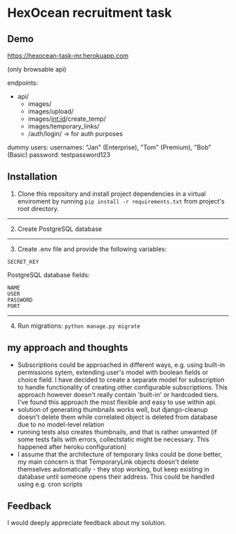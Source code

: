 
# HexOcean recruitment task




## Demo

https://hexocean-task-mr.herokuapp.com 

(only browsable api)

endpoints:

- api/
    - images/
    - images/upload/
    - images/<int:id>/create_temp/
    - images/temporary_links/
    - /auth/login/    -> for auth purposes


dummy users: 
usernames: "Jan" (Enterprise), "Tom" (Premium), "Bob" (Basic)
password: testpassword123

## Installation

1. Clone this repository and install project dependencies in a virtual enviroment by running
`pip install -r requirements.txt` from project's root directory.

-------
2. Create PostgreSQL database

---------
3. Create .env file and provide the following variables:

`SECRET_KEY`

PostgreSQL database fields:
```
NAME
USER
PASSWORD
PORT
```
-------

4. Run migrations: `python manage.py migrate`
    
## my approach and thoughts

- Subscriptions could be approached in different ways, e.g. using built-in permissions sytem, extending user's model with boolean fields or choice field. I have decided to create a separate model for subscription to handle functionality of creating other configurable subscriptions. This approach however doesn't really contain 'built-in' or hardcoded tiers. I've found this approach the most flexible and easy to use within api. 
- solution of generating thumbnails works well, but django-cleanup doesn't delete them while correlated object is deleted from database due to no model-level relation
- running tests also creates thumbnails, and that is rather unwanted (if some tests fails with errors, collectstatic might be necessary. This happened after heroku configuration)
- I assume that the architecture of temporary links could be done better, my main concern is that TemporaryLink objects doesn't delete themselves automatically - they stop working, but keep existing in database until someone opens their address. This could be handled using e.g. cron scripts
## Feedback

I would deeply appreciate feedback about my solution.

